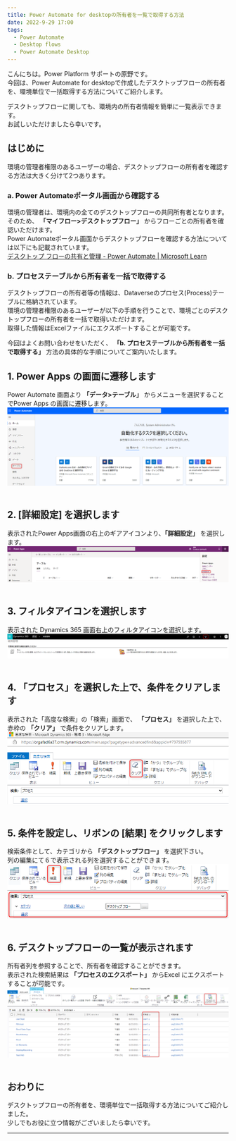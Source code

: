 ```yaml
---
title: Power Automate for desktopの所有者を一覧で取得する方法
date: 2022-9-29 17:00
tags:
  - Power Automate
  - Desktop flows
  - Power Automate Desktop
---
```


こんにちは。Power Platform サポートの原野です。  
今回は、Power Automate for desktopで作成したデスクトップフローの所有者を、環境単位で一括取得する方法についてご紹介します。

デスクトップフローに関しても、環境内の所有者情報を簡単に一覧表示できます。  
お試しいただけましたら幸いです。

<!-- more -->

## はじめに
環境の管理者権限のあるユーザーの場合、デスクトップフローの所有者を確認する方法は大きく分けて2つあります。

### a. Power Automateポータル画面から確認する
環境の管理者は、環境内の全てのデスクトップフローの共同所有者となります。  
そのため、 __「マイフロー>デスクトップフロー」__ からフローごとの所有者を確認いただけます。  
Power Automateポータル画面からデスクトップフローを確認する方法については以下にも記載されています。  
[デスクトップ フローの共有と管理 - Power Automate | Microsoft Learn](https://learn.microsoft.com/ja-jp/power-automate/desktop-flows/manage#list-of-desktop-flows)


### b. プロセステーブルから所有者を一括で取得する
デスクトップフローの所有者等の情報は、Dataverseのプロセス(Process)テーブルに格納されています。  
環境の管理者権限のあるユーザーが以下の手順を行うことで、環境ごとのデスクトップフローの所有者を一括で取得いただけます。  
取得した情報はExcelファイルにエクスポートすることが可能です。


今回はよくお問い合わせをいただく、 __「b. プロセステーブルから所有者を一括で取得する」__ 方法の具体的な手順についてご案内いたします。


## 1. Power Apps の画面に遷移します
Power Automate 画面より __「データ>テーブル」__ からメニューを選択することでPower Apps の画面に遷移します。
![](./PowerAutomateDesktop-GetOwner/image1.png)
<br>
<br>
## 2. [詳細設定] を選択します
表示されたPower Apps画面の右上のギアアイコンより、__「詳細設定」__ を選択します。
![](./PowerAutomateDesktop-GetOwner/image2.png)
<br>
<br>
## 3. フィルタアイコンを選択します
表示された Dynamics 365 画面右上のフィルタアイコンを選択します。
![](./PowerAutomateDesktop-GetOwner/image3.png)
<br>
<br>
## 4. 「プロセス」を選択した上で、条件をクリアします
表示された「高度な検索」の「検索」画面で、 __「プロセス」__ を選択した上で、赤枠の  __「クリア」__ で条件をクリアします。
![](./PowerAutomateDesktop-GetOwner/image4.png)
<br>
<br>
## 5. 条件を設定し、リボンの [結果] をクリックします
検索条件として、カテゴリから __「デスクトップフロー」__ を選択下さい。  
列の編集にて６で表示される列を選択することができます。
![](./PowerAutomateDesktop-GetOwner/image5.png)
<br>
<br>
## 6. デスクトップフローの一覧が表示されます
所有者列を参照することで、所有者を確認することができます。  
表示された検索結果は __「プロセスのエクスポート」__ からExcel にエクスポートすることが可能です。
![](./PowerAutomateDesktop-GetOwner/image6.png)
<br>
<br>
## おわりに

デスクトップフローの所有者を、環境単位で一括取得する方法についてご紹介しました。  
少しでもお役に立つ情報がございましたら幸いです。

---

